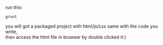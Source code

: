 run this:
```
grunt
```
you will got a packaged project with html/js/css same with the code you write,  
then access the html file in browser by double clicked it:)
